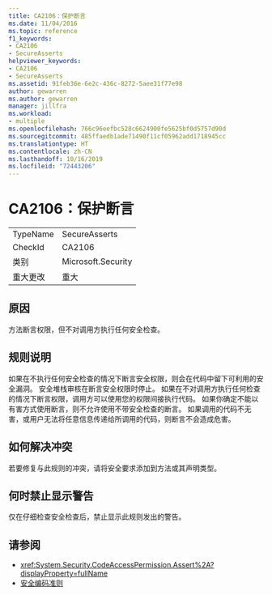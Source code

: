 ```yaml
---
title: CA2106：保护断言
ms.date: 11/04/2016
ms.topic: reference
f1_keywords:
- CA2106
- SecureAsserts
helpviewer_keywords:
- CA2106
- SecureAsserts
ms.assetid: 91feb36e-6e2c-436c-8272-5aee31f77e98
author: gewarren
ms.author: gewarren
manager: jillfra
ms.workload:
- multiple
ms.openlocfilehash: 766c96eefbc528c6624900fe5625bf0d5757d90d
ms.sourcegitcommit: 485ffaedb1ade71490f11cf05962add1718945cc
ms.translationtype: HT
ms.contentlocale: zh-CN
ms.lasthandoff: 10/16/2019
ms.locfileid: "72443206"
---
```

# <a name="ca2106-secure-asserts"></a>CA2106：保护断言

|||
|-|-|
|TypeName|SecureAsserts|
|CheckId|CA2106|
|类别|Microsoft.Security|
|重大更改|重大|

## <a name="cause"></a>原因
方法断言权限，但不对调用方执行任何安全检查。

## <a name="rule-description"></a>规则说明
如果在不执行任何安全检查的情况下断言安全权限，则会在代码中留下可利用的安全漏洞。 安全堆栈审核在断言安全权限时停止。 如果在不对调用方执行任何检查的情况下断言权限，调用方可以使用您的权限间接执行代码。 如果你确定不能以有害方式使用断言，则不允许使用不带安全检查的断言。 如果调用的代码不无害，或用户无法将任意信息传递给所调用的代码，则断言不会造成危害。

## <a name="how-to-fix-violations"></a>如何解决冲突
若要修复与此规则的冲突，请将安全要求添加到方法或其声明类型。

## <a name="when-to-suppress-warnings"></a>何时禁止显示警告
仅在仔细检查安全检查后，禁止显示此规则发出的警告。

## <a name="see-also"></a>请参阅

- <xref:System.Security.CodeAccessPermission.Assert%2A?displayProperty=fullName>
- [安全编码准则](/dotnet/standard/security/secure-coding-guidelines)
